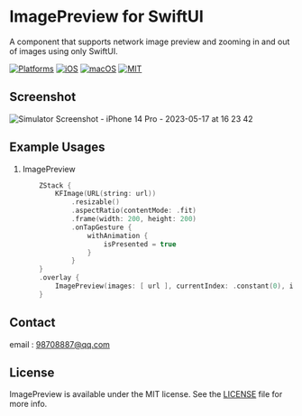 # **ImagePreview for SwiftUI**

A component that supports network image preview and zooming in and out of images using only SwiftUI.

[![Platforms](https://img.shields.io/badge/Platforms-iOS%20%7C%20macOS-blue?style=flat-square)](https://developer.apple.com/macOS)
[![iOS](https://img.shields.io/badge/iOS-13.0-blue.svg)](https://developer.apple.com/iOS)
[![macOS](https://img.shields.io/badge/macOS-11.0-blue.svg)](https://developer.apple.com/macOS)
[![MIT](https://img.shields.io/badge/licenses-MIT-red.svg)](https://opensource.org/licenses/MIT)  

## Screenshot
![Simulator Screenshot - iPhone 14 Pro - 2023-05-17 at 16 23 42](https://github.com/wangweiyang8887/ImagePreview/assets/11688908/bed6da18-5b50-4441-a771-578138f14885)

## Example Usages
1. ImagePreview
    ```swift
        ZStack {
            KFImage(URL(string: url))
                .resizable()
                .aspectRatio(contentMode: .fit)
                .frame(width: 200, height: 200)
                .onTapGesture {
                    withAnimation {
                        isPresented = true
                    }
                }
        }
        .overlay {
            ImagePreview(images: [ url ], currentIndex: .constant(0), isPresented: $isPresented)
        }
    ```

## Contact
email : [98708887@qq.com](98708887@qq.com)

## License
ImagePreview is available under the MIT license. See the [LICENSE](LICENSE) file for more info.
